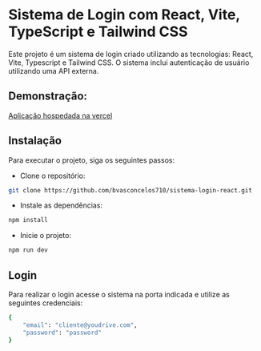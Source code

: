 # Sistema de Login com React, Vite, TypeScript e Tailwind CSS
Este projeto é um sistema de login criado utilizando as tecnologias: React, Vite, Typescript e Tailwind CSS. O sistema inclui autenticação de usuário utilizando uma API externa.

## Demonstração:
[Aplicação hospedada na vercel](https://sistema-login-react-xi.vercel.app/)

## Instalação
Para executar o projeto, siga os seguintes passos:

* Clone o repositório:

````bash
git clone https://github.com/bvasconcelos710/sistema-login-react.git
````

* Instale as dependências:

````bash
npm install
````
* Inicie o projeto:

````bash
npm run dev
````

## Login
Para realizar o login acesse o sistema na porta indicada e utilize as seguintes credenciais:
````bash
{
    "email": "cliente@youdrive.com",
    "password": "password"
}
````